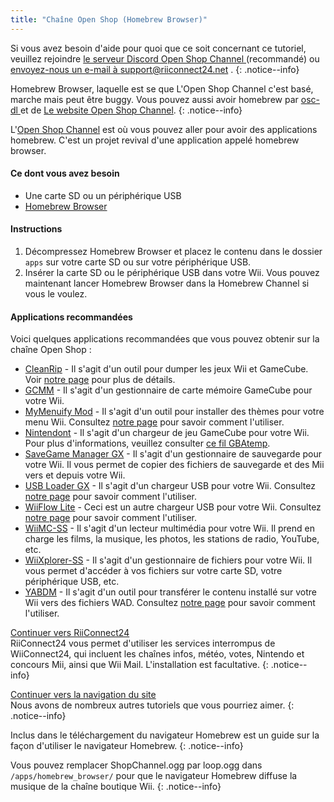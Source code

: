 ```yaml
---
title: "Chaîne Open Shop (Homebrew Browser)"
---
```


Si vous avez besoin d'aide pour quoi que ce soit concernant ce tutoriel, veuillez rejoindre [le serveur Discord Open Shop Channel ](https://discord.gg/osc) (recommandé) ou [envoyez-nous un e-mail à support@riiconnect24.net](mailto:support@riiconnect24.net) .
{: .notice--info}

Homebrew Browser, laquelle est se que L'Open Shop Channel c'est basé, marche mais peut être buggy. Vous pouvez aussi avoir homebrew par [ osc-dl ](https://github.com/dhtdht020/osc-dl/releases/latest) et de [ Le website Open Shop Channel](https://oscwii.org/).
{: .notice--info}

L'[Open Shop Channel](https://oscwii.org/) est où vous pouvez aller pour avoir des applications homebrew. C'est un projet revival d'une application appelé homebrew browser.

#### Ce dont vous avez besoin
* Une carte SD ou un périphérique USB
* [Homebrew Browser](/assets/files/homebrew_browser_v0.3.9e.zip)

#### Instructions

1. Décompressez Homebrew Browser et placez le contenu dans le dossier `apps` sur votre carte SD ou sur votre périphérique USB.
2. Insérer la carte SD ou le périphérique USB dans votre Wii. Vous pouvez maintenant lancer Homebrew Browser dans la Homebrew Channel si vous le voulez.

#### Applications recommandées

Voici quelques applications recommandées que vous pouvez obtenir sur la chaîne Open Shop :

- [CleanRip](https://oscwii.org/library/app/CleanRip) - Il s'agit d'un outil pour dumper les jeux Wii et GameCube. Voir [notre page](dump-games) pour plus de détails.
- [GCMM](https://oscwii.org/library/app/gcmm) - Il s'agit d'un gestionnaire de carte mémoire GameCube pour votre Wii.
- [MyMenuify Mod](https://oscwii.org/library/app/mymenuifymod) - Il s'agit d'un outil pour installer des thèmes pour votre menu Wii. Consultez [notre page](themes) pour savoir comment l'utiliser.
- [Nintendont](https://oscwii.org/library/app/nintendont) - Il s'agit d'un chargeur de jeu GameCube pour votre Wii. Pour plus d'informations, veuillez consulter [ce fil GBAtemp](https://gbatemp.net/threads/nintendont.349258/).
- [SaveGame Manager GX](https://oscwii.org/library/app/savegame_manager_gx) - Il s'agit d'un gestionnaire de sauvegarde pour votre Wii. Il vous permet de copier des fichiers de sauvegarde et des Mii vers et depuis votre Wii.
- [USB Loader GX](https://oscwii.org/library/app/usbloader_gx) - Il s'agit d'un chargeur USB pour votre Wii. Consultez [notre page](usbloadergx) pour savoir comment l'utiliser.
- [WiiFlow Lite](https://oscwii.org/library/app/wiiflow) - Ceci est un autre chargeur USB pour votre Wii. Consultez [notre page](wiiflow) pour savoir comment l'utiliser.
- [WiiMC-SS](https://oscwii.org/library/app/wiimc-ss) - Il s'agit d'un lecteur multimédia pour votre Wii. Il prend en charge les films, la musique, les photos, les stations de radio, YouTube, etc.
- [WiiXplorer-SS](https://oscwii.org/library/app/wiixplorer-ss) - Il s'agit d'un gestionnaire de fichiers pour votre Wii. Il vous permet d'accéder à vos fichiers sur votre carte SD, votre périphérique USB, etc.
- [YABDM](https://oscwii.org/library/app/Yet-Another-BlueDump-Mod) - Il s'agit d'un outil pour transférer le contenu installé sur votre Wii vers des fichiers WAD. Consultez [notre page](dump-wads) pour savoir comment l'utiliser.

[Continuer vers RiiConnect24](riiconnect24) <br> RiiConnect24 vous permet d'utiliser les services interrompus de WiiConnect24, qui incluent les chaînes infos, météo, votes, Nintendo et concours Mii, ainsi que Wii Mail. L'installation est facultative.
{: .notice--info}

[Continuer vers la navigation du site](site-navigation)<br> Nous avons de nombreux autres tutoriels que vous pourriez aimer.
{: .notice--info}

Inclus dans le téléchargement du navigateur Homebrew est un guide sur la façon d'utiliser le navigateur Homebrew.
{: .notice--info}

Vous pouvez remplacer ShopChannel.ogg par loop.ogg dans `/apps/homebrew_browser/` pour que le navigateur Homebrew diffuse la musique de la chaîne boutique Wii.
{: .notice--info}
